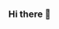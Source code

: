 ### Hi there 👋

<!--
**tanvirrb/tanvirrb** is a ✨ _special_ ✨ repository because its `README.md` (this file) appears on your GitHub profile.

Here are some ideas to get you started:

- 🔭 I’m currently working on node.js
- 🌱 I’m currently learning Serverless
- 👯 I’m looking to collaborate on open-source node.js projects 
- 💬 Ask me about node.js, microservices
- 📫 How to reach me: ![@tanvironair](https://www.twitter.com/tanvironair)
- 😄 Pronouns: Tan-veer

![Tanvir Islam](https://github-readme-stats.vercel.app/api?username=tanvirrb&count_private=true&show_icons=true&include_all_commits=true&theme=nightowl)

[![Langguages](https://github-readme-stats.vercel.app/api/top-langs/?username=tanvirrb&hide=php,stylus,java&langs_count=10&theme=nightowl)]()

